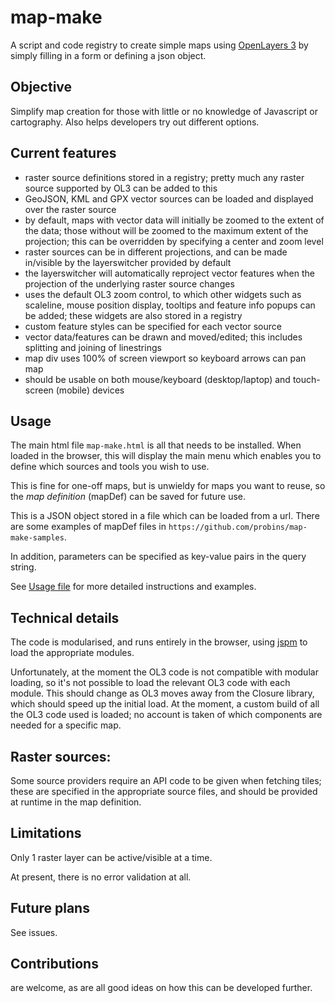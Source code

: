 # map-make

A script and code registry to create simple maps using [OpenLayers 3](http://www.openlayers.org) by simply filling in a form or defining a json object.

## Objective

Simplify map creation for those with little or no knowledge of Javascript or cartography.
Also helps developers try out different options.

## Current features

- raster source definitions stored in a registry; pretty much any raster source supported by OL3 can be added to this
- GeoJSON, KML and GPX vector sources can be loaded and displayed over the raster source
- by default, maps with vector data will initially be zoomed to the extent of the data;
  those without will be zoomed to the maximum extent of the projection;
  this can be overridden by specifying a center and zoom level
- raster sources can be in different projections, and can be made in/visible by the layerswitcher provided by default
- the layerswitcher will automatically reproject vector features when the projection of the underlying raster source changes
- uses the default OL3 zoom control, to which other widgets such as scaleline, mouse position display, tooltips and feature info popups can be added; these widgets are also stored in a registry
- custom feature styles can be specified for each vector source
- vector data/features can be drawn and moved/edited; this includes splitting and joining of linestrings
- map div uses 100% of screen viewport so keyboard arrows can pan map
- should be usable on both mouse/keyboard (desktop/laptop) and touch-screen (mobile) devices

## Usage

The main html file `map-make.html` is all that needs to be installed. When loaded in the browser, this will display the main menu which enables you to define which sources and tools you wish to use.

This is fine for one-off maps, but is unwieldy for maps you want to reuse, so the *map definition* (mapDef) can be saved for future use.

This is a JSON object stored in a file which can be loaded from a url. There are some examples of mapDef files in `https://github.com/probins/map-make-samples`.

In addition, parameters can be specified as key-value pairs in the query string.

See [Usage file](usage.md) for more detailed instructions and examples.

## Technical details

The code is modularised, and runs entirely in the browser, using [jspm](http://jspm.io/) to load the appropriate modules.

Unfortunately, at the moment the OL3 code is not compatible with modular loading, so it's not possible to load the relevant OL3 code with each module. This should change as OL3 moves away from the Closure library, which should speed up the initial load. At the moment, a custom build of all the OL3 code used is loaded; no account is taken of which components are needed for a specific map.

## Raster sources:
Some source providers require an API code to be given when fetching tiles; these are specified in the appropriate source files, and should be provided at runtime in the map definition.

## Limitations

Only 1 raster layer can be active/visible at a time.

At present, there is no error validation at all.

## Future plans

See issues.

## Contributions

are welcome, as are all good ideas on how this can be developed further.

